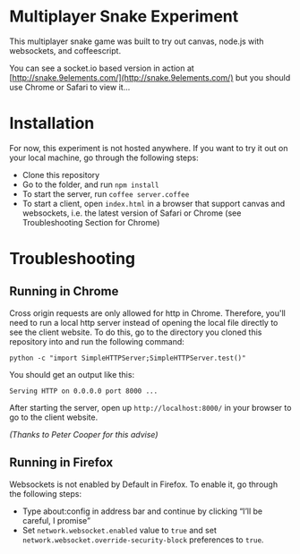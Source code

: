 # Multiplayer Snake Experiment

This multiplayer snake game was built to try out canvas, node.js with websockets, and coffeescript.

You can see a socket.io based version in action at [http://snake.9elements.com/](http://snake.9elements.com/) but you should use Chrome or Safari to view it...

# Installation

For now, this experiment is not hosted anywhere. If you want to try it out on your local machine, go through the following steps:

* Clone this repository
* Go to the folder, and run `npm install`
* To start the server, run `coffee server.coffee`
* To start a client, open `index.html` in a browser that support canvas and websockets, i.e. the latest version of Safari or Chrome (see Troubleshooting Section for Chrome)

# Troubleshooting

## Running in Chrome

Cross origin requests are only allowed for http in Chrome. Therefore, you'll need to run a local http server instead of opening the local file directly to see the client website. To do this, go to the directory you cloned this repository into and run the following command:

	python -c "import SimpleHTTPServer;SimpleHTTPServer.test()"
	
You should get an output like this:

	Serving HTTP on 0.0.0.0 port 8000 ...
	
After starting the server, open up `http://localhost:8000/` in your browser to go to the client website.

*(Thanks to Peter Cooper for this advise)*

## Running in Firefox

Websockets is not enabled by Default in Firefox. To enable it, go through the following steps:

* Type about:config in address bar and continue by clicking “I’ll be careful, I promise”
* Set `network.websocket.enabled`  value to `true` and set `network.websocket.override-security-block` preferences to `true`.
